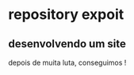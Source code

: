 # repository expoit
 desenvolvendo um site
 ---------------------------------------------------------------
 depois de muita luta, conseguimos !
